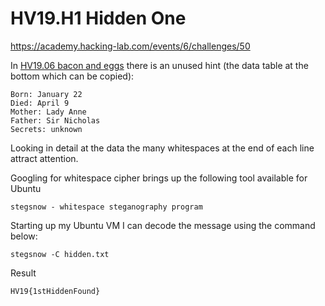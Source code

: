 
# HV19.H1 Hidden One

https://academy.hacking-lab.com/events/6/challenges/50

In [HV19.06 bacon and eggs](../06/) there is an unused hint (the data table at the bottom which can be copied):

```
Born: January 22	     	 	   	   	 	       	     	  	  
Died: April 9   	  	 	    	  	      	   		  	  
Mother: Lady Anne   		 	   	   	      	  	      	  
Father: Sir Nicholas	 	      		    	    	  	  	      	      
Secrets: unknown      	 	  	 	    	    	   	       	  
```

Looking in detail at the data the many whitespaces at the end of each line attract attention.

Googling for whitespace cipher brings up the following tool available for Ubuntu

    stegsnow - whitespace steganography program


Starting up my Ubuntu VM I can decode the message using the command below:

    stegsnow -C hidden.txt

Result

    HV19{1stHiddenFound}